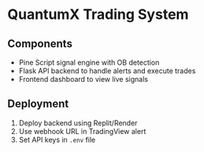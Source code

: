 # QuantumX Trading System

## Components
- Pine Script signal engine with OB detection
- Flask API backend to handle alerts and execute trades
- Frontend dashboard to view live signals

## Deployment
1. Deploy backend using Replit/Render
2. Use webhook URL in TradingView alert
3. Set API keys in `.env` file
